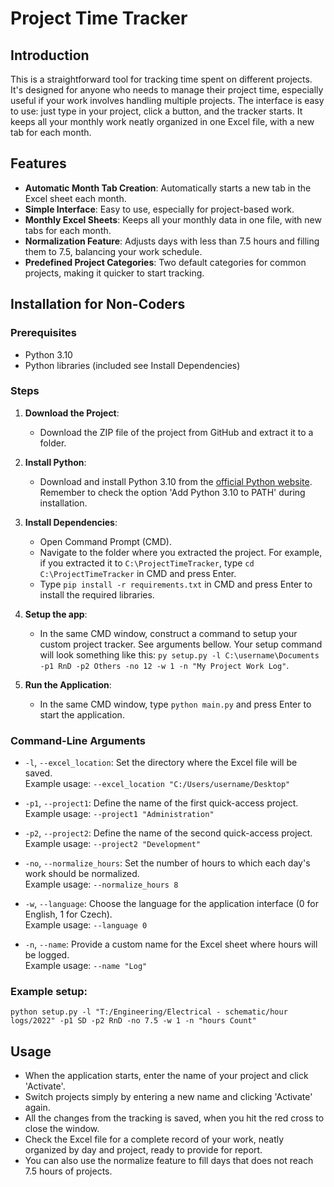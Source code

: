 # Project Time Tracker

## Introduction
This is a straightforward tool for tracking time spent on different projects. It's designed for anyone who needs to manage their project time, especially useful if your work involves handling multiple projects. The interface is easy to use: just type in your project, click a button, and the tracker starts. It keeps all your monthly work neatly organized in one Excel file, with a new tab for each month.

## Features
- **Automatic Month Tab Creation**: Automatically starts a new tab in the Excel sheet each month.
- **Simple Interface**: Easy to use, especially for project-based work.
- **Monthly Excel Sheets**: Keeps all your monthly data in one file, with new tabs for each month.
- **Normalization Feature**: Adjusts days with less than 7.5 hours and filling them to 7.5, balancing your work schedule.
- **Predefined Project Categories**: Two default categories for common projects, making it quicker to start tracking.

## Installation for Non-Coders

### Prerequisites
- Python 3.10
- Python libraries (included see Install Dependencies)

### Steps
1. **Download the Project**:
   - Download the ZIP file of the project from GitHub and extract it to a folder.

2. **Install Python**:
   - Download and install Python 3.10 from the [official Python website](https://www.python.org/downloads/). Remember to check the option 'Add Python 3.10 to PATH' during installation.

3. **Install Dependencies**:
   - Open Command Prompt (CMD).
   - Navigate to the folder where you extracted the project. For example, if you extracted it to `C:\ProjectTimeTracker`, type `cd C:\ProjectTimeTracker` in CMD and press Enter.
   - Type `pip install -r requirements.txt` in CMD and press Enter to install the required libraries.

4. **Setup the app**:
   - In the same CMD window, construct a command to setup your custom project tracker. See arguments bellow. Your setup command will look something like this: `py setup.py -l C:\username\Documents -p1 RnD -p2 Others -no 12 -w 1 -n "My Project Work Log"`.

5. **Run the Application**:
   - In the same CMD window, type `python main.py` and press Enter to start the application.


### Command-Line Arguments

- `-l`, `--excel_location`: Set the directory where the Excel file will be saved.  
  Example usage: `--excel_location "C:/Users/username/Desktop"`

- `-p1`, `--project1`: Define the name of the first quick-access project.  
  Example usage: `--project1 "Administration"`

- `-p2`, `--project2`: Define the name of the second quick-access project.  
  Example usage: `--project2 "Development"`

- `-no`, `--normalize_hours`: Set the number of hours to which each day's work should be normalized.  
  Example usage: `--normalize_hours 8`

- `-w`, `--language`: Choose the language for the application interface (0 for English, 1 for Czech).  
  Example usage: `--language 0`

- `-n`, `--name`: Provide a custom name for the Excel sheet where hours will be logged.  
  Example usage: `--name "Log"`

### Example setup:
`python setup.py -l "T:/Engineering/Electrical - schematic/hour logs/2022" -p1 SD -p2 RnD -no 7.5 -w 1 -n "hours Count"`

## Usage
- When the application starts, enter the name of your project and click 'Activate'.
- Switch projects simply by entering a new name and clicking 'Activate' again.
- All the changes from the tracking is saved, when you hit the red cross to close the window.
- Check the Excel file for a complete record of your work, neatly organized by day and project, ready to provide for report.
- You can also use the normalize feature to fill days that does not reach 7.5 hours of projects.

